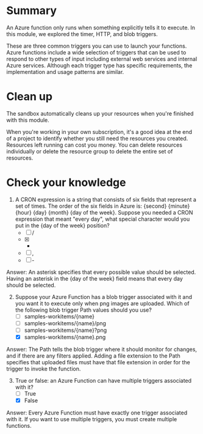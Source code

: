 # Summary

An Azure function only runs when something explicitly tells it to execute. In this module, we explored the timer, HTTP, and blob triggers.

These are three common triggers you can use to launch your functions. Azure functions include a wide selection of triggers that can be used to respond to other types of input including external web services and internal Azure services. Although each trigger type has specific requirements, the implementation and usage patterns are similar.

# Clean up
The sandbox automatically cleans up your resources when you're finished with this module.

When you're working in your own subscription, it's a good idea at the end of a project to identify whether you still need the resources you created. Resources left running can cost you money. You can delete resources individually or delete the resource group to delete the entire set of resources.

# Check your knowledge
1. A CRON expression is a string that consists of six fields that represent a set of times. The order of the six fields in Azure is: {second} {minute} {hour} {day} {month} {day of the week}. Suppose you needed a CRON expression that meant "every day", what special character would you put in the {day of the week} position?
    - [ ] /
    - [x] *
    - [ ] ,
    - [ ] ‐

Answer: An asterisk specifies that every possible value should be selected. Having an asterisk in the {day of the week} field means that every day should be selected.

2. Suppose your Azure Function has a blob trigger associated with it and you want it to execute only when png images are uploaded. Which of the following blob trigger Path values should you use?
    - [ ] samples-workitems/{name}
    - [ ] samples-workitems/{name}/png
    - [ ] samples-workitems/{name}?png
    - [x] samples-workitems/{name}.png

Answer: The Path tells the blob trigger where it should monitor for changes, and if there are any filters applied. Adding a file extension to the Path specifies that uploaded files must have that file extension in order for the trigger to invoke the function.

3. True or false: an Azure Function can have multiple triggers associated with it?
    - [ ] True
    - [x] False

Answer: Every Azure Function must have exactly one trigger associated with it. If you want to use multiple triggers, you must create multiple functions.